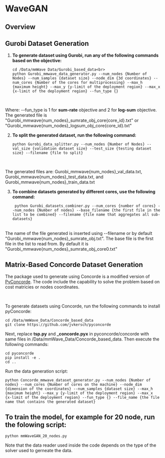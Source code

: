 # WaveGAN 
## Overview


## Gurobi Dataset Generation 
1. **To generate dataset using Gurobi, run any of the following commands based on the objective:**
      ```
      cd /Data/mmWave Data/Gurobi_based_data<br>
      python Gurobi_mmwave_data_generator.py --num_nodes {Number of Nodes} --num_samples {dataset size} --node_dim {3d coordinates} --num_cores {Number of the cores for multiprocessing} --max_h {maximum height} --max_y {y-limit of the deployment region} --max_x {x-limit of the deployment region} --fun_type {}
     ```
     
     </br>
 Where: --fun_type is 1 for **sum-rate** objective and 2 for **log-sum** objective. The generated file is "Gurobi_mmwave{num_nodes}_sumrate_obj_core{core_id}.txt" or "Gurobi_mmwave{num_nodes}_logsum_obj_core{core_id}.txt"
</br>


2.    **To split the generated dataset, run the following command:**
      ```
      python Gurobi_data_splitter.py --num_nodes {Number of Nodes} --val_size {validation dataset size} --test_size {testing dataset size} --filename {file to split}
      ```
      </br>

The generated files are: Gurobi_mmwave{num_nodes}_val_data.txt, Gurobi_mmwave{num_nodes}_test_data.txt, and Gurobi_mmwave{num_nodes}_train_data.txt
</br>

3.    **To combine datasets generated by different cores, use the following command:**

      ```
       python Gurobi_datasets_combiner.py --num_cores {number of cores} --num_nodes {Number of nodes} --base_filename {the first file in the list to be combined} --filename {file name that aggregates all sub-datasets} 
       ```
</br>
The name of the file generated is inserted using --filename or by default "Gurobi_mmwave{num_nodes}_sumrate_obj.txt". The base file is the first file in the list to read from. By default it is "Gurobi_mmwave{num_nodes}_sumrate_obj_core0.txt"


## Matrix-Based Concorde Dataset Generation
The package used to generate using Concorde is a modified version of [PyConcorde](https://github.com/jvkersch/pyconcorde.git). The code include the capability to solve the problem based on cost matricies or nodes coordinates. 


</br>

To generate datasets using Concorde, run the following commands to install pyConcorde: </br>

```
cd /Data/mmWave_Data/Concorde_based_data
git clone https://github.com/jvkersch/pyconcorde

```
Next, replace **tsp.py** and **_concorde.pyx** in pyconcorde/concorde with same files in /Data/mmWave_Data/Concorde_based_data. Then execute the following commands: 

```
cd pyconcorde
pip install -e .
cd ..
```
Run the data generation script:

```
python Concorde_mmwave_dataset_generator.py --num_nodes {Number of nodes} --num_cores {Number of cores on the machine} --node_dim {dimension of the coordinates} --num_samples {dataset size} --max_h {maximum height} --max_y {y-limit of the deployment region} --max_x {x-limit of the deployment region} --fun_type {} --file_name {the file name that contains the generated dataset}
```

## To train the model, for example for 20 node, run the folowing script:
```
python mmWaveGAN_20_nodes.py
```

Note that the data reader used inside the code depends on the type of the solver used to gerneate the data. 
